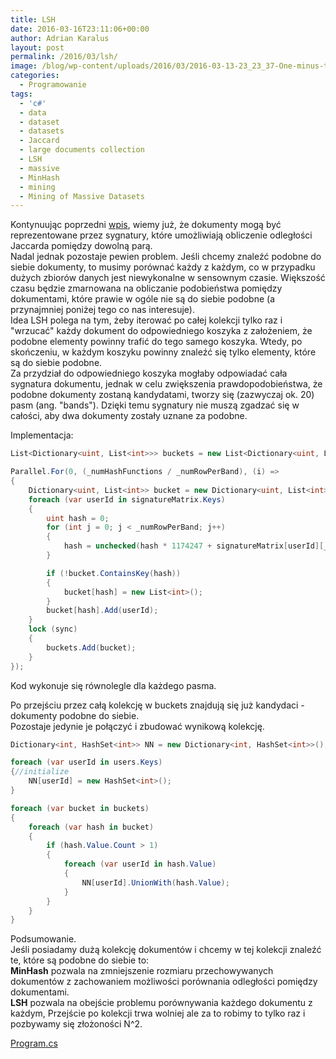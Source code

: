 ```yaml
---
title: LSH
date: 2016-03-16T23:11:06+00:00
author: Adrian Karalus
layout: post
permalink: /2016/03/lsh/
image: /blog/wp-content/uploads/2016/03/2016-03-13-23_23_37-One-minus-theta-over-pi-vs-cos-of-theta-Locality-sensitive-hashing-Wikipedia-250x180.png
categories:
  - Programowanie
tags:
  - 'c#'
  - data
  - dataset
  - datasets
  - Jaccard
  - large documents collection
  - LSH
  - massive
  - MinHash
  - mining
  - Mining of Massive Datasets
---
```

Kontynuując poprzedni [wpis](/blog/2016/03/minhash/), wiemy już, że dokumenty mogą być reprezentowane przez sygnatury, które umożliwiają obliczenie odległości Jaccarda pomiędzy dowolną parą.  
Nadal jednak pozostaje pewien problem. Jeśli chcemy znaleźć podobne do siebie dokumenty, to musimy porównać każdy z każdym, co w przypadku dużych zbiorów danych jest niewykonalne w sensownym czasie. Większość czasu będzie zmarnowana na obliczanie podobieństwa pomiędzy dokumentami, które prawie w ogóle nie są do siebie podobne (a przynajmniej poniżej tego co nas interesuje).  
Idea LSH polega na tym, żeby iterować po całej kolekcji tylko raz i "wrzucać" każdy dokument do odpowiedniego koszyka z założeniem, że podobne elementy powinny trafić do tego samego koszyka. Wtedy, po skończeniu, w każdym koszyku powinny znaleźć się tylko elementy, które są do siebie podobne.  
Za przydział do odpowiedniego koszyka mogłaby odpowiadać cała sygnatura dokumentu, jednak w celu zwiększenia prawdopodobieństwa, że podobne dokumenty zostaną kandydatami, tworzy się (zazwyczaj ok. 20) pasm (ang. "bands"). Dzięki temu sygnatury nie muszą zgadzać się w całości, aby dwa dokumenty zostały uznane za podobne.

Implementacja:

```csharp
List<Dictionary<uint, List<int>>> buckets = new List<Dictionary<uint, List<int>>>();

Parallel.For(0, (_numHashFunctions / _numRowPerBand), (i) =>
{
    Dictionary<uint, List<int>> bucket = new Dictionary<uint, List<int>>();
    foreach (var userId in signatureMatrix.Keys)
    {
        uint hash = 0;
        for (int j = 0; j < _numRowPerBand; j++)
        {
            hash = unchecked(hash * 1174247 + signatureMatrix[userId][_numRowPerBand * i + j]);
        }

        if (!bucket.ContainsKey(hash))
        {
            bucket[hash] = new List<int>();
        }
        bucket[hash].Add(userId);
    }
    lock (sync)
    {
        buckets.Add(bucket);
    }
});
```

   
Kod wykonuje się równolegle dla każdego pasma.

Po przejściu przez całą kolekcję w buckets znajdują się już kandydaci - dokumenty podobne do siebie.  
Pozostaje jedynie je połączyć i zbudować wynikową kolekcję.

```csharp
Dictionary<int, HashSet<int>> NN = new Dictionary<int, HashSet<int>>();

foreach (var userId in users.Keys)
{//initialize
    NN[userId] = new HashSet<int>();
}

foreach (var bucket in buckets)
{
    foreach (var hash in bucket)
    {
        if (hash.Value.Count > 1)
        {
            foreach (var userId in hash.Value)
            {
                NN[userId].UnionWith(hash.Value);
            }
        }
    }
}
```

Podsumowanie.  
Jeśli posiadamy dużą kolekcję dokumentów i chcemy w tej kolekcji znaleźć te, które są podobne do siebie to:  
**MinHash** pozwala na zmniejszenie rozmiaru przechowywanych dokumentów z zachowaniem możliwości porównania odległości pomiędzy dokumentami.  
**LSH** pozwala na obejście problemu porównywania każdego dokumentu z każdym, Przejście po kolekcji trwa wolniej ale za to robimy to tylko raz i pozbywamy się złożoności N^2.

<a href="/blog/wp-content/uploads/2016/03/Program.zip" target="_blank">Program.cs</a>
